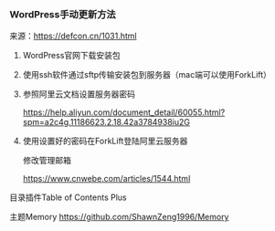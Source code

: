 ### WordPress手动更新方法

来源：https://defcon.cn/1031.html

1. WordPress官网下载安装包

2. 使用ssh软件通过sftp传输安装包到服务器（mac端可以使用ForkLift）

3. 参照阿里云文档设置服务器密码

   https://help.aliyun.com/document_detail/60055.html?spm=a2c4g.11186623.2.18.42a3784938iu2G

4. 使用设置好的密码在ForkLift登陆阿里云服务器

   

   修改管理邮箱

   https://www.cnwebe.com/articles/1544.html

   

   

目录插件Table of Contents Plus

主题Memory
https://github.com/ShawnZeng1996/Memory

## 